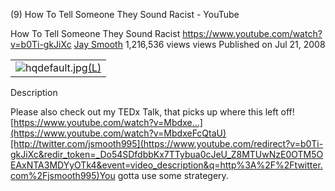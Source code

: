 (9) How To Tell Someone They Sound Racist - YouTube

How To Tell Someone They Sound Racist
https://www.youtube.com/watch?v=b0Ti-gkJiXc
[Jay Smooth](https://www.youtube.com/channel/UCjj9EnVJUY7pTkP5MX8F9gQ)
1,216,536 views views
Published on Jul 21, 2008

|     |
| --- |
| ![hqdefault.jpg](../_resources/2f6c66ff0e00a93dbf4e473e2f1ea483.jpg)[(L)](https://www.youtube.com/watch?v=b0Ti-gkJiXc) |

Description

Please also check out my TEDx Talk, that picks up where this left off! [https://www.youtube.com/watch?v=Mbdxe...](https://www.youtube.com/watch?v=MbdxeFcQtaU)[http://twitter.com/jsmooth995](https://www.youtube.com/redirect?v=b0Ti-gkJiXc&redir_token=_Do54SDfdbbKx7TTybua0cJeU_Z8MTUwNzE0OTM5OEAxNTA3MDYyOTk4&event=video_description&q=http%3A%2F%2Ftwitter.com%2Fjsmooth995)You gotta use some strategery.